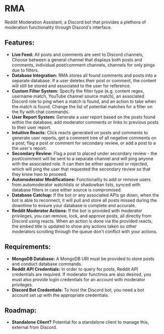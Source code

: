 # RMA
Reddit Moderation Assistant, a Discord bot that provides a plethora of moderation functionality through Discord's interface.

## Features:
- **Live Feed:** All posts and comments are sent to Discord channels, Choose between a general channel that displays both posts and comments, individual post/comment channels, channels for only pings due to filters.
- **Database Integration:** RMA stores all found comments and posts into a separate database. If a user deletes their post or comment, the content will still be stored and associated to the user for reference.
- **Custom Filter System:** Specify the filter type (e.g. content regex, username match, YouTube channel source match), an associated Discord role to ping when a match is found, and an action to take when the match is found. Change the list of potential matches for a filter on the fly with chat commands.
- **User Report System:** Generate a user report based on the posts found within the database, add moderator comments or links to previous posts to their user report.
- **Intuitive Reacts:** Click reacts generated on posts and comments to generate user reports, get a comment tree of all negative comments on a post, flag a post or comment for secondary review, or add a post to a the user's report.
- **Secondary Review:** Flag a post to placed under secondary review - the post/comment will be sent to a separate channel and will ping anyone with the associated role. It can then be either approved or rejected, which will ping the user that requested the secondary review so that they know hwo to proceed.
- **Automoderator Modifications:** Functionality to add or remove users from automoderator watchlists or shadowban lists, synced with database filters in case either source is compromised.
- **Database Catchup:** If the bot or any associated APIs go down, when the bot is able to reconnect, it will pull and store all posts missed during the downtime to ensure your database is complete and accurate.
- **Reddit Moderator Actions:** If the bot is provided with moderator privileges, you can remove, lock, and approve posts, all directly from Discord using reacts. When an action is done via the provided reacts, the embed title is updated to show any actions taken so other moderators scrolling through the queue don't conflict with your actions.

## Requirements:
- **MongoDB Database:** A MongoDB URI must be provided to store posts and conduct database commands.
- **Reddit API Credentials:** In order to query for posts, Reddit API credentials are required. If moderator functinos are also desired, you must also provide login credentials for an account with moderator privileges.
- **Discord Bot Credentials:** To host the Discord bot, you need a bot account set up with the appropriate credentials.

## Roadmap:
- **Standalone Client?** Potential for a standalone client to manage this, external from Discord.
